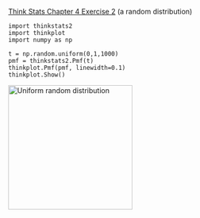 [Think Stats Chapter 4 Exercise 2](http://greenteapress.com/thinkstats2/html/thinkstats2005.html#toc41) (a random distribution)

```
import thinkstats2
import thinkplot
import numpy as np
```

```
t = np.random.uniform(0,1,1000)
pmf = thinkstats2.Pmf(t)
thinkplot.Pmf(pmf, linewidth=0.1)
thinkplot.Show()
```

<img src="img/ch04.ex02.png.jpg" title="Uniform random distribution" width="250" style="float: left;" />
